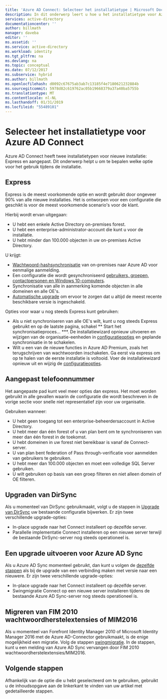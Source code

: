 ```yaml
---
title: 'Azure AD Connect: Selecteer het installatietype | Microsoft Docs'
description: In dit onderwerp leert u hoe u het installatietype voor Azure AD Connect selecteren
services: active-directory
documentationcenter: ''
author: billmath
manager: daveba
editor: ''
ms.assetid: ''
ms.service: active-directory
ms.workload: identity
ms.tgt_pltfrm: na
ms.devlang: na
ms.topic: conceptual
ms.date: 07/12/2017
ms.subservice: hybrid
ms.author: billmath
ms.openlocfilehash: d0092c67675ab3ab7c13185f4e7180621232884b
ms.sourcegitcommit: 5978d82c619762ac05b19668379a37a40ba5755b
ms.translationtype: MT
ms.contentlocale: nl-NL
ms.lasthandoff: 01/31/2019
ms.locfileid: "55489101"
---
```

# <a name="select-which-installation-type-to-use-for-azure-ad-connect"></a>Selecteer het installatietype voor Azure AD Connect
Azure AD Connect heeft twee installatietypen voor nieuwe installatie: Express en aangepast. Dit onderwerp helpt u om te bepalen welke optie voor het gebruik tijdens de installatie.

## <a name="express"></a>Express
Express is de meest voorkomende optie en wordt gebruikt door ongeveer 90% van alle nieuwe installaties. Het is ontworpen voor een configuratie die geschikt is voor de meest voorkomende scenario's voor de klant.

Hierbij wordt ervan uitgegaan:

- U hebt een enkele Active Directory on-premises forest.
- U hebt een enterprise-administrator-account die kunt u voor de installatie.
- U hebt minder dan 100.000 objecten in uw on-premises Active Directory.

U krijgt:

- [Wachtwoord-hashsynchronisatie](how-to-connect-password-hash-synchronization.md) van on-premises naar Azure AD voor eenmalige aanmelding.
- Een configuratie die wordt gesynchroniseerd [gebruikers, groepen, contactpersonen en Windows 10-computers](concept-azure-ad-connect-sync-default-configuration.md).
- Synchronisatie van alle in aanmerking komende objecten in alle domeinen en alle OE's.
- [Automatische upgrade](how-to-connect-install-automatic-upgrade.md) om ervoor te zorgen dat u altijd de meest recente beschikbare versie is ingeschakeld.

Opties voor waar u nog steeds Express kunt gebruiken:

- Als u niet synchroniseren van alle OE's wilt, kunt u nog steeds Express gebruikt en op de laatste pagina, schakel ** Start het synchronisatieproces... ***. De installatiewizard opnieuw uitvoeren en wijzigen van de organisatie-eenheden in [configuratieopties](how-to-connect-installation-wizard.md#customize-synchronization-options) en geplande synchronisatie in te schakelen.
- Wilt u een van de nieuwe functies in Azure AD Premium, zoals het terugschrijven van wachtwoorden inschakelen. Ga eerst via express om op te halen van de eerste installatie is voltooid. Voer de installatiewizard opnieuw uit en wijzig de [configuratieopties](how-to-connect-installation-wizard.md#customize-synchronization-options).

## <a name="custom"></a>Aangepast telefoonnummer
Het aangepaste pad kunt veel meer opties dan express. Het moet worden gebruikt in alle gevallen waarin de configuratie die wordt beschreven in de vorige sectie voor snelle niet representatief zijn voor uw organisatie.

Gebruiken wanneer:

- U hebt geen toegang tot een enterprise-beheerdersaccount in Active Directory.
- U hebt meer dan één forest of u van plan bent om te synchroniseren van meer dan één forest in de toekomst.
- U hebt domeinen in uw forest niet bereikbaar is vanaf de Connect-server.
- U van plan bent federation of Pass through-verificatie voor aanmelden van gebruikers te gebruiken.
- U hebt meer dan 100.000 objecten en moet een volledige SQL Server gebruiken.
- U wilt gebruiken op basis van een groep filteren en niet alleen domein of OE filteren.

## <a name="upgrade-from-dirsync"></a>Upgraden van DirSync
Als u momenteel van DirSync gebruikmaakt, volgt u de stappen in [Upgrade van DirSync](how-to-dirsync-upgrade-get-started.md) uw bestaande configuratie bijwerken. Er zijn twee verschillende upgrade-opties:

- In-place upgrade naar het Connect installeert op dezelfde server.
- Parallelle implementatie Connect installeren op een nieuwe server terwijl de bestaande DirSync-server nog steeds operationeel is.

## <a name="upgrade-from-azure-ad-sync"></a>Een upgrade uitvoeren voor Azure AD Sync
Als u Azure AD Sync momenteel gebruikt, dan kunt u volgen de [dezelfde stappen](how-to-upgrade-previous-version.md) als bij de upgrade van een verbinding maken met versie naar een nieuwere. Er zijn twee verschillende upgrade-opties:

- In-place upgrade naar het Connect installeert op dezelfde server.
- Swingmigratie Connect op een nieuwe server installeren tijdens de bestaande Azure AD Sync-server nog steeds operationeel is.

## <a name="migrate-from-fim2010-or-mim2016"></a>Migreren van FIM 2010 wachtwoordherstelextensies of MIM2016
Als u momenteel van Forefront Identity Manager 2010 of Microsoft Identity Manager 2016 met de Azure AD-Connector gebruikmaakt, is de enige mogelijkheid een migratie. Volg de stappen [swingmigratie](how-to-upgrade-previous-version.md#swing-migration). In de stappen, kunt u een melding van Azure AD Sync vervangen door FIM 2010 wachtwoordherstelextensies/MIM2016.

## <a name="next-steps"></a>Volgende stappen
Afhankelijk van de optie die u hebt geselecteerd om te gebruiken, gebruikt u de inhoudsopgave aan de linkerkant te vinden van uw artikel met gedetailleerde stappen.
